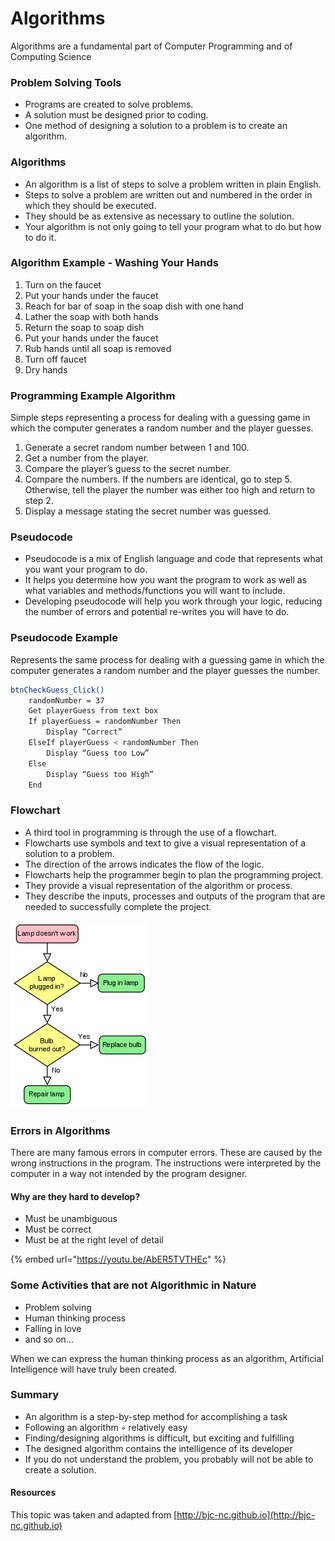 # Algorithms

Algorithms are a fundamental part of Computer Programming and of Computing Science

### Problem Solving Tools

* Programs are created to solve problems.
* A solution must be designed prior to coding. 
* One method of designing a solution to a problem is to create an algorithm.

### Algorithms

* An algorithm is a list of steps to solve a problem written in plain English. 
* Steps to solve a problem are written out and numbered in the order in which they should be executed. 
* They should be as extensive as necessary to outline the solution. 
* Your algorithm is not only going to tell your program what to do but how to do it.

### Algorithm Example - Washing Your Hands

1. Turn on the faucet
2. Put your hands under the faucet
3. Reach for bar of soap in the soap dish with one hand
4. Lather the soap with both hands 
5. Return the soap to soap dish
6. Put your hands under the faucet
7. Rub hands until all soap is removed
8. Turn off faucet
9. Dry hands 

### Programming Example Algorithm

Simple steps representing a process for dealing with a guessing game in which the computer generates a random number and the player guesses. 

1. Generate a secret random number between 1 and 100. 
2. Get a number from the player. 
3. Compare the player’s guess to the secret number. 
4. Compare the numbers. If the numbers are identical, go to step 5. Otherwise, tell the player the number was either too high and return to step 2. 
5. Display a message stating the secret number was guessed.

### Pseudocode

* Pseudocode is a mix of English language and code that represents what you want your program to do. 
* It helps you determine how you want the program to work as well as what variables and methods/functions you will want to include. 
* Developing pseudocode will help you work through your logic, reducing the number of errors and potential re-writes you will have to do.

### Pseudocode Example

Represents the same process for dealing with a guessing game in which the computer generates a random number and the player guesses the number.

```bash
btnCheckGuess_Click() 
    randomNumber = 37 
    Get playerGuess from text box 
    If playerGuess = randomNumber Then 
        Display “Correct” 
    ElseIf playerGuess < randomNumber Then 
        Display “Guess too Low” 
    Else 
        Display “Guess too High” 
    End
```

### Flowchart

* A third tool in programming is through the use of a flowchart. 
* Flowcharts use symbols and text to give a visual representation of a solution to a problem.
* The direction of the arrows indicates the flow of the logic.
* Flowcharts help the programmer begin to plan the programming project. 
* They provide a visual representation of the algorithm or process. 
* They describe the inputs, processes and outputs of the program that are needed to successfully complete the project.

![](.gitbook/assets/image%20%2838%29.png)

### Errors in Algorithms

There are many famous errors in computer errors. These are caused by the wrong instructions in the program. The instructions were interpreted by the computer in a way not intended by the program designer.

#### Why are they hard to develop? 

* Must be unambiguous 
* Must be correct 
* Must be at the right level of detail

{% embed url="https://youtu.be/AbER5TVTHEc" %}

### Some Activities that are not Algorithmic in Nature

* Problem solving 
* Human thinking process 
* Falling in love 
* and so on…

When we can express the human thinking process as an algorithm, Artificial Intelligence will have truly been created.

### Summary

* An algorithm is a step-by-step method for accomplishing a task
* Following an algorithm ◦ relatively easy
* Finding/designing algorithms is difficult, but exciting and fulfilling
* The designed algorithm contains the intelligence of its developer
* If you do not understand the problem, you probably will not be able to create a solution. 

#### Resources

This topic was taken and adapted from [http://bjc-nc.github.io](http://bjc-nc.github.io)

